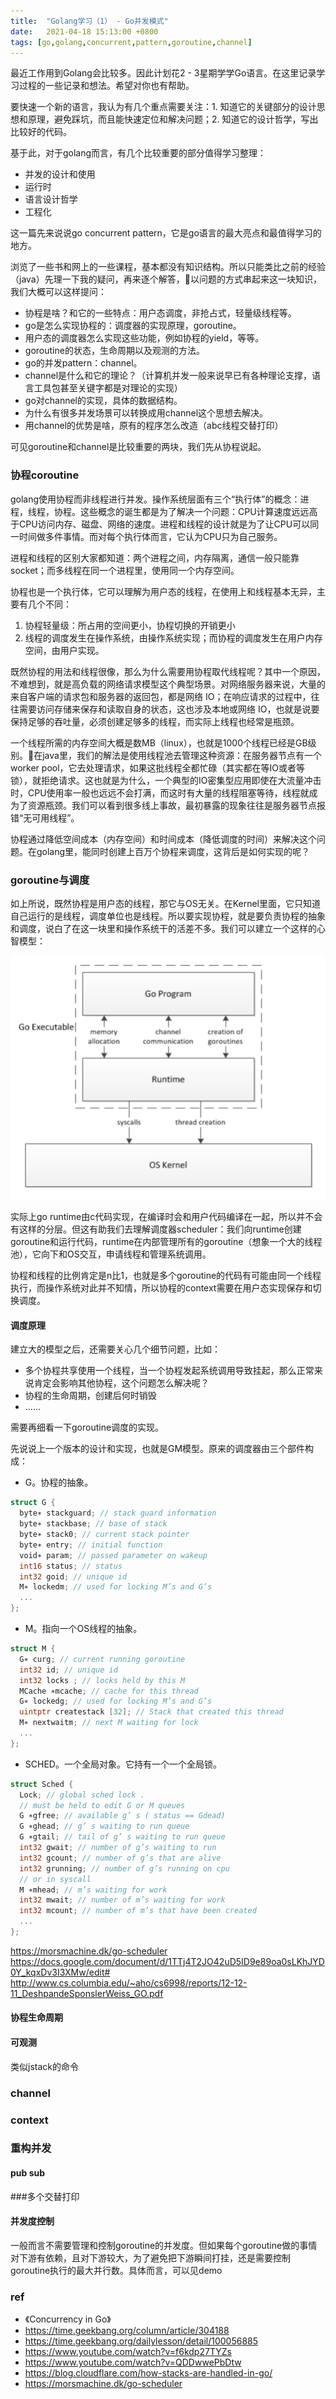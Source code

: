 ```yaml
---
title:  "Golang学习（1） - Go并发模式"
date:   2021-04-18 15:13:00 +0800
tags: [go,golang,concurrent,pattern,goroutine,channel]
---
```


最近工作用到Golang会比较多。因此计划花2 - 3星期学学Go语言。在这里记录学习过程的一些记录和想法。希望对你也有帮助。

要快速一个新的语言，我认为有几个重点需要关注：1. 知道它的关键部分的设计思想和原理，避免踩坑，而且能快速定位和解决问题；2. 知道它的设计哲学，写出比较好的代码。

基于此，对于golang而言，有几个比较重要的部分值得学习整理：

- 并发的设计和使用
- 运行时
- 语言设计哲学
- 工程化

这一篇先来说说go concurrent pattern，它是go语言的最大亮点和最值得学习的地方。

浏览了一些书和网上的一些课程，基本都没有知识结构。所以只能类比之前的经验（java）先理一下我的疑问，再来逐个解答，以问题的方式串起来这一块知识，我们大概可以这样提问：

- 协程是啥？和它的一些特点：用户态调度，非抢占式，轻量级线程等。
- go是怎么实现协程的：调度器的实现原理，goroutine。
- 用户态的调度器怎么实现这些功能，例如协程的yield，等等。
- goroutine的状态，生命周期以及观测的方法。
- go的并发pattern：channel。
- channel是什么和它的理论？（计算机并发一般来说早已有各种理论支撑，语言工具包甚至关键字都是对理论的实现）
- go对channel的实现，具体的数据结构。
- 为什么有很多并发场景可以转换成用channel这个思想去解决。
- 用channel的优势是啥，原有的程序怎么改造（abc线程交替打印）

可见goroutine和channel是比较重要的两块，我们先从协程说起。

### 协程coroutine

golang使用协程而非线程进行并发。操作系统层面有三个“执行体”的概念：进程，线程，协程。这些概念的诞生都是为了解决一个问题：CPU计算速度远远高于CPU访问内存、磁盘、网络的速度。进程和线程的设计就是为了让CPU可以同一时间做多件事情。而对每个执行体而言，它认为CPU只为自己服务。

进程和线程的区别大家都知道：两个进程之间，内存隔离，通信一般只能靠socket；而多线程在同一个进程里，使用同一个内存空间。

协程也是一个执行体，它可以理解为用户态的线程，在使用上和线程基本无异，主要有几个不同：

1. 协程轻量级：所占用的空间更小，协程切换的开销更小
2. 线程的调度发生在操作系统，由操作系统实现；而协程的调度发生在用户内存空间，由用户实现。

既然协程的用法和线程很像，那么为什么需要用协程取代线程呢？其中一个原因，不难想到，就是高负载的网络请求模型这个典型场景。对网络服务器来说，大量的来自客户端的请求包和服务器的返回包，都是网络 IO；在响应请求的过程中，往往需要访问存储来保存和读取自身的状态，这也涉及本地或网络 IO，也就是说要保持足够的吞吐量，必须创建足够多的线程，而实际上线程也经常是瓶颈。

一个线程所需的内存空间大概是数MB（linux），也就是1000个线程已经是GB级别。在java里，我们的解法是使用线程池去管理这种资源：在服务器节点有一个worker pool，它去处理请求，如果这批线程全都忙碌（其实都在等IO或者等锁），就拒绝请求。这也就是为什么，一个典型的IO密集型应用即使在大流量冲击时，CPU使用率一般也远远不会打满，而这时有大量的线程阻塞等待，线程就成为了资源瓶颈。我们可以看到很多线上事故，最初暴露的现象往往是服务器节点报错“无可用线程”。

协程通过降低空间成本（内存空间）和时间成本（降低调度的时间）来解决这个问题。在golang里，能同时创建上百万个协程来调度，这背后是如何实现的呢？

### goroutine与调度

如上所说，既然协程是用户态的线程，那它与OS无关。在Kernel里面，它只知道自己运行的是线程，调度单位也是线程。所以要实现协程，就是要负责协程的抽象和调度，说白了在这一块里和操作系统干的活差不多。我们可以建立一个这样的心智模型：

![Alt](/images/go-1-runtime.png)

实际上go runtime由c代码实现，在编译时会和用户代码编译在一起，所以并不会有这样的分层。但这有助我们去理解调度器scheduler：我们向runtime创建goroutine和运行代码，runtime在内部管理所有的goroutine（想象一个大的线程池），它向下和OS交互，申请线程和管理系统调用。

协程和线程的比例肯定是n比1，也就是多个goroutine的代码有可能由同一个线程执行，而操作系统对此并不知情，所以协程的context需要在用户态实现保存和切换调度。

#### 调度原理

建立大的模型之后，还需要关心几个细节问题，比如：

- 多个协程共享使用一个线程，当一个协程发起系统调用导致挂起，那么正常来说肯定会影响其他协程，这个问题怎么解决呢？
- 协程的生命周期，创建后何时销毁
- ......

需要再细看一下goroutine调度的实现。

先说说上一个版本的设计和实现，也就是GM模型。原来的调度器由三个部件构成：

- G。协程的抽象。

``` go
struct G {
  byte∗ stackguard; // stack guard information
  byte∗ stackbase; // base of stack
  byte∗ stack0; // current stack pointer
  byte∗ entry; // initial function
  void∗ param; // passed parameter on wakeup
  int16 status; // status
  int32 goid; // unique id
  M∗ lockedm; // used for locking M’s and G’s
  ...
};
```

- M。指向一个OS线程的抽象。

```go
struct M {
  G∗ curg; // current running goroutine
  int32 id; // unique id
  int32 locks ; // locks held by this M
  MCache ∗mcache; // cache for this thread
  G∗ lockedg; // used for locking M’s and G’s
  uintptr createstack [32]; // Stack that created this thread
  M∗ nextwaitm; // next M waiting for lock
  ...
};
```

- SCHED。一个全局对象。它持有一个一个全局锁。

``` go
struct Sched {
  Lock; // global sched lock .
  // must be held to edit G or M queues
  G ∗gfree; // available g’ s ( status == Gdead)
  G ∗ghead; // g’ s waiting to run queue
  G ∗gtail; // tail of g’ s waiting to run queue
  int32 gwait; // number of g’s waiting to run
  int32 gcount; // number of g’s that are alive
  int32 grunning; // number of g’s running on cpu
  // or in syscall
  M ∗mhead; // m’s waiting for work
  int32 mwait; // number of m’s waiting for work
  int32 mcount; // number of m’s that have been created
  ...
};
```

https://morsmachine.dk/go-scheduler
https://docs.google.com/document/d/1TTj4T2JO42uD5ID9e89oa0sLKhJYD0Y_kqxDv3I3XMw/edit#
http://www.cs.columbia.edu/~aho/cs6998/reports/12-12-11_DeshpandeSponslerWeiss_GO.pdf

#### 协程生命周期

#### 可观测

类似jstack的命令

### channel

### context

### 重构并发


#### pub sub

###多个交替打印

#### 并发度控制

一般而言不需要管理和控制goroutine的并发度。但如果每个goroutine做的事情对下游有依赖，且对下游较大，为了避免把下游瞬间打挂，还是需要控制goroutine执行的最大并行数。具体而言，可以见demo

### ref
- 《Concurrency in Go》
- https://time.geekbang.org/column/article/304188
- https://time.geekbang.org/dailylesson/detail/100056885
- https://www.youtube.com/watch?v=f6kdp27TYZs
- https://www.youtube.com/watch?v=QDDwwePbDtw
- https://blog.cloudflare.com/how-stacks-are-handled-in-go/
- https://morsmachine.dk/go-scheduler
